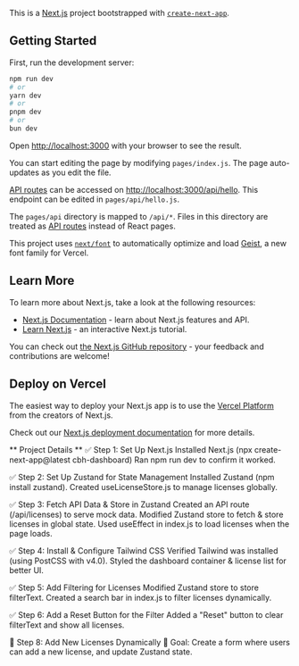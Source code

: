This is a [Next.js](https://nextjs.org) project bootstrapped with [`create-next-app`](https://nextjs.org/docs/pages/api-reference/create-next-app).

## Getting Started

First, run the development server:

```bash
npm run dev
# or
yarn dev
# or
pnpm dev
# or
bun dev
```

Open [http://localhost:3000](http://localhost:3000) with your browser to see the result.

You can start editing the page by modifying `pages/index.js`. The page auto-updates as you edit the file.

[API routes](https://nextjs.org/docs/pages/building-your-application/routing/api-routes) can be accessed on [http://localhost:3000/api/hello](http://localhost:3000/api/hello). This endpoint can be edited in `pages/api/hello.js`.

The `pages/api` directory is mapped to `/api/*`. Files in this directory are treated as [API routes](https://nextjs.org/docs/pages/building-your-application/routing/api-routes) instead of React pages.

This project uses [`next/font`](https://nextjs.org/docs/pages/building-your-application/optimizing/fonts) to automatically optimize and load [Geist](https://vercel.com/font), a new font family for Vercel.

## Learn More

To learn more about Next.js, take a look at the following resources:

- [Next.js Documentation](https://nextjs.org/docs) - learn about Next.js features and API.
- [Learn Next.js](https://nextjs.org/learn-pages-router) - an interactive Next.js tutorial.

You can check out [the Next.js GitHub repository](https://github.com/vercel/next.js) - your feedback and contributions are welcome!

## Deploy on Vercel

The easiest way to deploy your Next.js app is to use the [Vercel Platform](https://vercel.com/new?utm_medium=default-template&filter=next.js&utm_source=create-next-app&utm_campaign=create-next-app-readme) from the creators of Next.js.

Check out our [Next.js deployment documentation](https://nextjs.org/docs/pages/building-your-application/deploying) for more details.


** Project Details **
✅ Step 1: Set Up Next.js
Installed Next.js (npx create-next-app@latest cbh-dashboard)
Ran npm run dev to confirm it worked.

✅ Step 2: Set Up Zustand for State Management
Installed Zustand (npm install zustand).
Created useLicenseStore.js to manage licenses globally.

✅ Step 3: Fetch API Data & Store in Zustand
Created an API route (/api/licenses) to serve mock data.
Modified Zustand store to fetch & store licenses in global state.
Used useEffect in index.js to load licenses when the page loads.

✅ Step 4: Install & Configure Tailwind CSS
Verified Tailwind was installed (using PostCSS with v4.0).
Styled the dashboard container & license list for better UI.

✅ Step 5: Add Filtering for Licenses
Modified Zustand store to store filterText.
Created a search bar in index.js to filter licenses dynamically.

✅ Step 6: Add a Reset Button for the Filter
Added a "Reset" button to clear filterText and show all licenses.

🔹 Step 8: Add New Licenses Dynamically
📌 Goal: Create a form where users can add a new license, and update Zustand state.